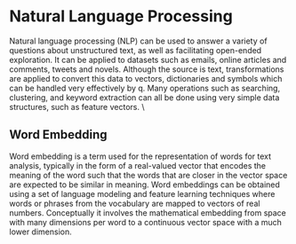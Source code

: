 Natural Language Processing
===========================

Natural language processing (NLP) can be used to answer a variety of
questions about unstructured text, as well as facilitating open-ended
exploration. It can be applied to datasets such as emails, online
articles and comments, tweets and novels. Although the source is text,
transformations are applied to convert this data to vectors,
dictionaries and symbols which can be handled very effectively by q.
Many operations such as searching, clustering, and keyword extraction
can all be done using very simple data structures, such as feature
vectors. \
## Word Embedding

Word embedding is a term used for the representation of words for text
analysis, typically in the form of a real-valued vector that encodes the
meaning of the word such that the words that are closer in the vector
space are expected to be similar in meaning. Word embeddings can be
obtained using a set of language modeling and feature learning
techniques where words or phrases from the vocabulary are mapped to
vectors of real numbers. Conceptually it involves the mathematical
embedding from space with many dimensions per word to a continuous
vector space with a much lower dimension.
